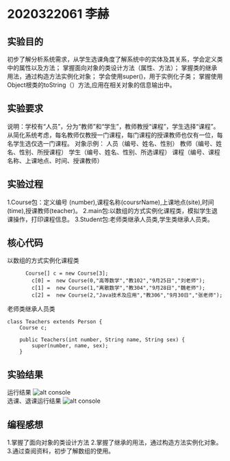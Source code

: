 # 2020322061 李赫
## 实验目的
初步了解分析系统需求，从学生选课角度了解系统中的实体及其关系，学会定义类中的属性以及方法；
掌握面向对象的类设计方法（属性、方法）；
掌握类的继承用法，通过构造方法实例化对象；
学会使用super()，用于实例化子类；
掌握使用Object根类的toString（）方法,应用在相关对象的信息输出中。
## 实验要求
说明：学校有“人员”，分为“教师”和“学生”，教师教授“课程”，学生选择“课程”。从简化系统考虑，每名教师仅教授一门课程，每门课程的授课教师也仅有一位，每名学生选仅选一门课程。
对象示例： 人员（编号、姓名、性别）
教师（编号、姓名、性别、所授课程）
   学生（编号、姓名、性别、所选课程）
   课程（编号、课程名称、上课地点、时间、授课教师）
## 实验过程
1.Course包：定义编号 (number),课程名称(coursrName),上课地点(site),时间(time),授课教师(teacher)。
2.main包:以数组的方式实例化课程类，模拟学生退课操作，打印课程信息。
3.Student包:老师类继承人员类,学生类继承人员类。
## 核心代码
以数组的方式实例化课程类
```
      Course[] c = new Course[3];
		c[0] =  new Course(0,"高等数学","教102","9月25日","刘老师");
		c[1] =  new Course(1,"离散数学","教304","9月28日","魏老师");
		c[2] =  new Course(2,"Java技术及应用","教306","9月30日","张老师");
```
老师类继承人员类
```
class Teachers extends Person {
    Course c;

    public Teachers(int number, String name, String sex) {
        super(number, name, sex);
    }
```
## 实验结果
运行结果
![alt console](http://m.qpic.cn/psc?/V54cvp6h0srRYw1sRHqT4QtAdx1Tmx8H/ruAMsa53pVQWN7FLK88i5u61v.GOkVXMlu*TMqH7oxyD1WWO3yg5ac1YznLTelb0Ml.ZH1ClB7qtXSze3nX5c9Ed2hZOnkxaSIWCYETfM34!/b&bo=*QKeAAAAAAADB0M!&rf=viewer_4)  
选课、退课运行结果
![alt console](http://m.qpic.cn/psc?/V54cvp6h0srRYw1sRHqT4QtAdx1Tmx8H/45NBuzDIW489QBoVep5mcRTf8bX1KhhlfBCbdHH26jUHXMdrTJUuNTw3h9e8bzCqnKjAF5tnhc.hkPJJBPLbqlYOwjLm5dZM9W4uawjWzwU!/b&bo=BAPQAAAAAAADF.U!&rf=viewer_4) 
## 编程感想
1.掌握了面向对象的类设计方法
2.掌握了继承的用法，通过构造方法实例化对象。
3.通过查阅资料，初步了解数组的使用。





